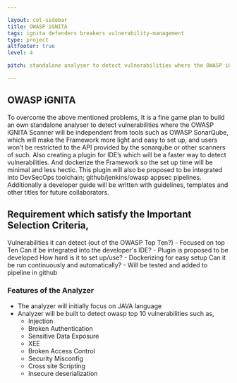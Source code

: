 ```yaml
---

layout: col-sidebar
title: OWASP iGNITA
tags: ignita defenders breakers vulnerability-management
type: project
altfooter: true
level: 4

pitch: standalone analyser to detect vulnerabilities where the OWASP iGNITA Scanner

---
```

## OWASP iGNITA
To overcome the above mentioned problems, It is a fine game plan to build an own standalone analyser to detect vulnerabilities where the OWASP iGNITA Scanner will be independent from tools such as OWASP SonarQube, which will make the Framework more light and easy to set up, and users won’t be restricted to the API provided by the sonarqube or other scanners of such. Also creating a plugin for IDE’s which will be a faster way to detect vulnerabilities. And dockerize the Framework so the set up time will be minimal and less hectic. This plugin will also be proposed to be integrated into DevSecOps toolchain; github/jenkins/owasp appsec pipelines. Additionally a developer guide will be written with guidelines, templates and other titles for future collaborators.

## Requirement which satisfy the Important Selection Criteria,

Vulnerabilities it can detect (out of the OWASP Top Ten?) - Focused on top Ten
Can it be integrated into the developer's IDE? - Plugin is proposed to be developed
How hard is it to set up/use? - Dockerizing for easy setup
Can it be run continuously and automatically? - Will be tested and added to pipeline in github

### Features of the Analyzer
- The analyzer will initially focus on JAVA language
- Analyzer will be built to detect owasp top 10 vulnerabilities such as,
    - Injection
    - Broken Authentication
    - Sensitive Data Exposure
    - XEE
    - Broken Access Control
    - Security Misconfig
    - Cross site Scripting 
    - Insecure deserialization
